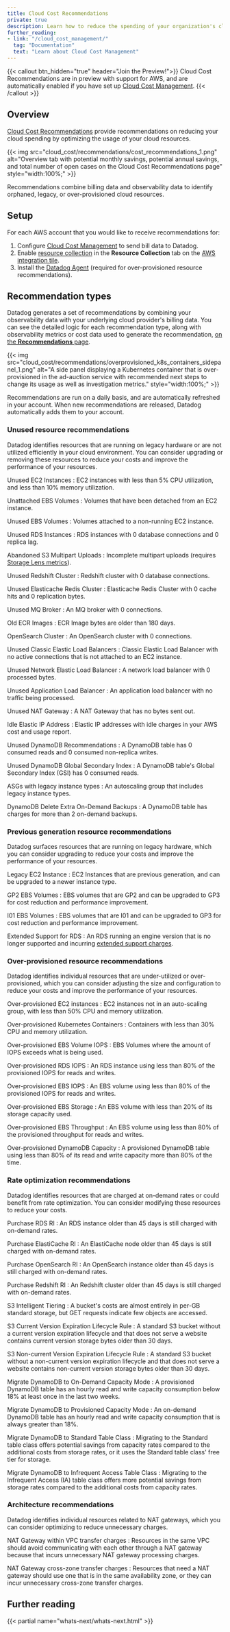 ```yaml
---
title: Cloud Cost Recommendations
private: true
description: Learn how to reduce the spending of your organization's cloud resources with Cost Recommendations.
further_reading:
- link: "/cloud_cost_management/"
  tag: "Documentation"
  text: "Learn about Cloud Cost Management"
---
```


{{< callout btn_hidden="true" header="Join the Preview!">}}
Cloud Cost Recommendations are in preview with support for AWS, and are automatically enabled if you have set up <a href="/cloud_cost_management/">Cloud Cost Management</a>.
{{< /callout >}}

## Overview

[Cloud Cost Recommendations][1] provide recommendations on reducing your cloud spending by optimizing the usage of your cloud resources.

{{< img src="cloud_cost/recommendations/cost_recommendations_1.png" alt="Overview tab with potential monthly savings, potential annual savings, and total number of open cases on the Cloud Cost Recommendations page" style="width:100%;" >}}

Recommendations combine billing data and observability data to identify orphaned, legacy, or over-provisioned cloud resources.

## Setup

For each AWS account that you would like to receive recommendations for:

1. Configure [Cloud Cost Management][2] to send bill data to Datadog.
1. Enable [resource collection][3] in the **Resource Collection** tab on the [AWS integration tile][4].
1. Install the [Datadog Agent][5] (required for over-provisioned resource recommendations).

## Recommendation types

Datadog generates a set of recommendations by combining your observability data with your underlying cloud provider's billing data. You can see the detailed logic for each recommendation type, along with observability metrics or cost data used to generate the recommendation, [on the **Recommendations** page][1].

{{< img src="cloud_cost/recommendations/overprovisioned_k8s_containers_sidepanel_1.png" alt="A side panel displaying a Kubernetes container that is over-provisioned in the ad-auction service with recommended next steps to change its usage as well as investigation metrics." style="width:100%;" >}}

Recommendations are run on a daily basis, and are automatically refreshed in your account. When new recommendations are released, Datadog automatically adds them to your account.

### Unused resource recommendations

Datadog identifies resources that are running on legacy hardware or are not utilized efficiently in your cloud environment. You can consider upgrading or removing these resources to reduce your costs and improve the performance of your resources.

Unused EC2 Instances
: EC2 instances with less than 5% CPU utilization, and less than 10% memory utilization.

Unattached EBS Volumes
: Volumes that have been detached from an EC2 instance.

Unused EBS Volumes
: Volumes attached to a non-running EC2 instance.

Unused RDS Instances
: RDS instances with 0 database connections and 0 replica lag.

Abandoned S3 Multipart Uploads
: Incomplete multipart uploads (requires [Storage Lens metrics][6]).

Unused Redshift Cluster
: Redshift cluster with 0 database connections.

Unused Elasticache Redis Cluster
: Elasticache Redis Cluster with 0 cache hits and 0 replication bytes.

Unused MQ Broker
: An MQ broker with 0 connections.

Old ECR Images
: ECR Image bytes are older than 180 days.

OpenSearch Cluster
: An OpenSearch cluster with 0 connections.

Unused Classic Elastic Load Balancers
: Classic Elastic Load Balancer with no active connections that is not attached to an EC2 instance.

Unused Network Elastic Load Balancer
: A network load balancer with 0 processed bytes.

Unused Application Load Balancer
: An application load balancer with no traffic being processed.

Unused NAT Gateway
: A NAT Gateway that has no bytes sent out.

Idle Elastic IP Address
: Elastic IP addresses with idle charges in your AWS cost and usage report.

Unused DynamoDB Recommendations
: A DynamoDB table has 0 consumed reads and 0 consumed non-replica writes.

Unused DynamoDB Global Secondary Index
: A DynamoDB table's Global Secondary Index (GSI) has 0 consumed reads.

ASGs with legacy instance types
: An autoscaling group that includes legacy instance types.

DynamoDB Delete Extra On-Demand Backups
: A DynamoDB table has charges for more than 2 on-demand backups.

### Previous generation resource recommendations

Datadog surfaces resources that are running on legacy hardware, which you can consider upgrading to reduce your costs and improve the performance of your resources.

Legacy EC2 Instance
: EC2 Instances that are previous generation, and can be upgraded to a newer instance type.

GP2 EBS Volumes
: EBS volumes that are GP2 and can be upgraded to GP3 for cost reduction and performance improvement.

I01 EBS Volumes
: EBS volumes that are I01 and can be upgraded to GP3 for cost reduction and performance improvement.

Extended Support for RDS
: An RDS running an engine version that is no longer supported and incurring [extended support charges][7].

### Over-provisioned resource recommendations

Datadog identifies individual resources that are under-utilized or over-provisioned, which you can consider adjusting the size and configuration to reduce your costs and improve the performance of your resources.

Over-provisioned EC2 instances
: EC2 instances not in an auto-scaling group, with less than 50% CPU and memory utilization.

Over-provisioned Kubernetes Containers
: Containers with less than 30% CPU and memory utilization.

Over-provisioned EBS Volume IOPS
: EBS Volumes where the amount of IOPS exceeds what is being used.

Over-provisioned RDS IOPS
: An RDS instance using less than 80% of the provisioned IOPS for reads and writes.

Over-provisioned EBS IOPS
: An EBS volume using less than 80% of the provisioned IOPS for reads and writes.

Over-provisioned EBS Storage
: An EBS volume with less than 20% of its storage capacity used.

Over-provisioned EBS Throughput
: An EBS volume using less than 80% of the provisioned throughput for reads and writes.

Over-provisioned DynamoDB Capacity
: A provisioned DynamoDB table using less than 80% of its read and write capacity more than 80% of the time.

### Rate optimization recommendations

Datadog identifies resources that are charged at on-demand rates or could benefit from rate optimization. You can consider modifying these resources to reduce your costs. 

Purchase RDS RI
: An RDS instance older than 45 days is still charged with on-demand rates.

Purchase ElastiCache RI
: An ElastiCache node older than 45 days is still charged with on-demand rates.

Purchase OpenSearch RI
: An OpenSearch instance older than 45 days is still charged with on-demand rates.

Purchase Redshift RI
: An Redshift cluster older than 45 days is still charged with on-demand rates.

S3 Intelligent Tiering
: A bucket's costs are almost entirely in per-GB standard storage, but GET requests indicate few objects are accessed.

S3 Current Version Expiration Lifecycle Rule
: A standard S3 bucket without a current version expiration lifecycle and that does not serve a website contains current version storage bytes older than 30 days.

S3 Non-current Version Expiration Lifecycle Rule
: A standard S3 bucket without a non-current version expiration lifecycle and that does not serve a website contains non-current version storage bytes older than 30 days.

Migrate DynamoDB to On-Demand Capacity Mode
: A provisioned DynamoDB table has an hourly read and write capacity consumption below 18% at least once in the last two weeks.

Migrate DynamoDB to Provisioned Capacity Mode
: An on-demand DynamoDB table has an hourly read and write capacity consumption that is always greater than 18%.

Migrate DynamoDB to Standard Table Class
: Migrating to the Standard table class offers potential savings from capacity rates compared to the additional costs from storage rates, or it uses the Standard table class' free tier for storage.

Migrate DynamoDB to Infrequent Access Table Class
: Migrating to the Infrequent Access (IA) table class offers more potential savings from storage rates compared to the additional costs from capacity rates.

### Architecture recommendations

Datadog identifies individual resources related to NAT gateways, which you can consider optimizing to reduce unnecessary charges.

NAT Gateway within VPC transfer charges
: Resources in the same VPC should avoid communicating with each other through a NAT gateway because that incurs unnecessary NAT gateway processing charges.

NAT Gateway cross-zone transfer charges
: Resources that need a NAT gateway should use one that is in the same availability zone, or they can incur unnecessary cross-zone transfer charges.

## Further reading

{{< partial name="whats-next/whats-next.html" >}}

[1]: https://app.datadoghq.com/cost/recommendations
[2]: /cloud_cost_management/aws/#setup
[3]: /integrations/amazon_web_services/#resource-collection
[4]: https://app.datadoghq.com/integrations/aws
[5]: /agent/
[6]: /integrations/amazon_s3_storage_lens/
[7]: https://docs.aws.amazon.com/AmazonRDS/latest/UserGuide/extended-support-charges.html